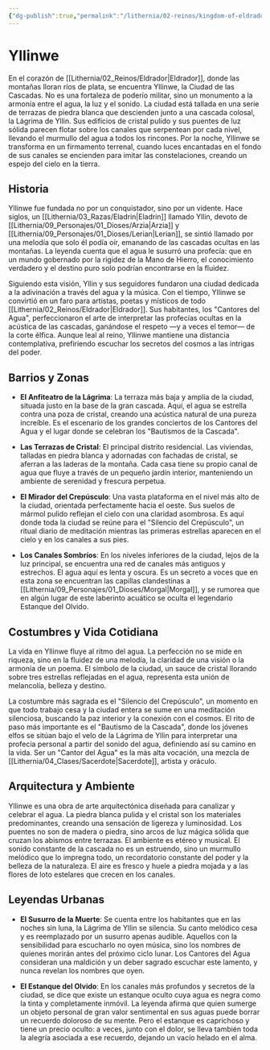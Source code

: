 ```yaml
---
{"dg-publish":true,"permalink":"/lithernia/02-reinos/kingdom-of-eldrador/yllinwe/","title":"Yllinwe","tags":["lithernia","ciudad","Eldrador"]}
---
```


# Yllinwe

En el corazón de [[Lithernia/02_Reinos/Eldrador\|Eldrador]], donde las montañas lloran ríos de plata, se encuentra Yllinwe, la Ciudad de las Cascadas. No es una fortaleza de poderío militar, sino un monumento a la armonía entre el agua, la luz y el sonido. La ciudad está tallada en una serie de terrazas de piedra blanca que descienden junto a una cascada colosal, la Lágrima de Yllin. Sus edificios de cristal pulido y sus puentes de luz sólida parecen flotar sobre los canales que serpentean por cada nivel, llevando el murmullo del agua a todos los rincones. Por la noche, Yllinwe se transforma en un firmamento terrenal, cuando luces encantadas en el fondo de sus canales se encienden para imitar las constelaciones, creando un espejo del cielo en la tierra.

## Historia

Yllinwe fue fundada no por un conquistador, sino por un vidente. Hace siglos, un [[Lithernia/03_Razas/Eladrin\|Eladrin]] llamado Yllin, devoto de [[Lithernia/09_Personajes/01_Dioses/Arzia\|Arzia]] y [[Lithernia/09_Personajes/01_Dioses/Lerian\|Lerian]], se sintió llamado por una melodía que solo él podía oír, emanando de las cascadas ocultas en las montañas. La leyenda cuenta que el agua le susurró una profecía: que en un mundo gobernado por la rigidez de la Mano de Hierro, el conocimiento verdadero y el destino puro solo podrían encontrarse en la fluidez.

Siguiendo esta visión, Yllin y sus seguidores fundaron una ciudad dedicada a la adivinación a través del agua y la música. Con el tiempo, Yllinwe se convirtió en un faro para artistas, poetas y místicos de todo [[Lithernia/02_Reinos/Eldrador\|Eldrador]]. Sus habitantes, los "Cantores del Agua", perfeccionaron el arte de interpretar las profecías ocultas en la acústica de las cascadas, ganándose el respeto —y a veces el temor— de la corte élfica. Aunque leal al reino, Yllinwe mantiene una distancia contemplativa, prefiriendo escuchar los secretos del cosmos a las intrigas del poder.

## Barrios y Zonas

- **El Anfiteatro de la Lágrima**: La terraza más baja y amplia de la ciudad, situada justo en la base de la gran cascada. Aquí, el agua se estrella contra una poza de cristal, creando una acústica natural de una pureza increíble. Es el escenario de los grandes conciertos de los Cantores del Agua y el lugar donde se celebran los "Bautismos de la Cascada".

- **Las Terrazas de Cristal**: El principal distrito residencial. Las viviendas, talladas en piedra blanca y adornadas con fachadas de cristal, se aferran a las laderas de la montaña. Cada casa tiene su propio canal de agua que fluye a través de un pequeño jardín interior, manteniendo un ambiente de serenidad y frescura perpetua.

- **El Mirador del Crepúsculo**: Una vasta plataforma en el nivel más alto de la ciudad, orientada perfectamente hacia el oeste. Sus suelos de mármol pulido reflejan el cielo con una claridad asombrosa. Es aquí donde toda la ciudad se reúne para el "Silencio del Crepúsculo", un ritual diario de meditación mientras las primeras estrellas aparecen en el cielo y en los canales a sus pies.

- **Los Canales Sombríos**: En los niveles inferiores de la ciudad, lejos de la luz principal, se encuentra una red de canales más antiguos y estrechos. El agua aquí es lenta y oscura. Es un secreto a voces que en esta zona se encuentran las capillas clandestinas a [[Lithernia/09_Personajes/01_Dioses/Morgal\|Morgal]], y se rumorea que en algún lugar de este laberinto acuático se oculta el legendario Estanque del Olvido.

## Costumbres y Vida Cotidiana

La vida en Yllinwe fluye al ritmo del agua. La perfección no se mide en riqueza, sino en la fluidez de una melodía, la claridad de una visión o la armonía de un poema. El símbolo de la ciudad, un sauce de cristal llorando sobre tres estrellas reflejadas en el agua, representa esta unión de melancolía, belleza y destino.

La costumbre más sagrada es el "Silencio del Crepúsculo", un momento en que todo trabajo cesa y la ciudad entera se sume en una meditación silenciosa, buscando la paz interior y la conexión con el cosmos. El rito de paso más importante es el "Bautismo de la Cascada", donde los jóvenes elfos se sitúan bajo el velo de la Lágrima de Yllin para interpretar una profecía personal a partir del sonido del agua, definiendo así su camino en la vida. Ser un "Cantor del Agua" es la más alta vocación, una mezcla de [[Lithernia/04_Clases/Sacerdote\|Sacerdote]], artista y oráculo.

## Arquitectura y Ambiente

Yllinwe es una obra de arte arquitectónica diseñada para canalizar y celebrar el agua. La piedra blanca pulida y el cristal son los materiales predominantes, creando una sensación de ligereza y luminosidad. Los puentes no son de madera o piedra, sino arcos de luz mágica sólida que cruzan los abismos entre terrazas. El ambiente es etéreo y musical. El sonido constante de la cascada no es un estruendo, sino un murmullo melódico que lo impregna todo, un recordatorio constante del poder y la belleza de la naturaleza. El aire es fresco y huele a piedra mojada y a las flores de loto estelares que crecen en los canales.

## Leyendas Urbanas

- **El Susurro de la Muerte**: Se cuenta entre los habitantes que en las noches sin luna, la Lágrima de Yllin se silencia. Su canto melódico cesa y es reemplazado por un susurro apenas audible. Aquellos con la sensibilidad para escucharlo no oyen música, sino los nombres de quienes morirán antes del próximo ciclo lunar. Los Cantores del Agua consideran una maldición y un deber sagrado escuchar este lamento, y nunca revelan los nombres que oyen.

- **El Estanque del Olvido**: En los canales más profundos y secretos de la ciudad, se dice que existe un estanque oculto cuya agua es negra como la tinta y completamente inmóvil. La leyenda afirma que quien sumerge un objeto personal de gran valor sentimental en sus aguas puede borrar un recuerdo doloroso de su mente. Pero el estanque es caprichoso y tiene un precio oculto: a veces, junto con el dolor, se lleva también toda la alegría asociada a ese recuerdo, dejando un vacío helado en el alma.